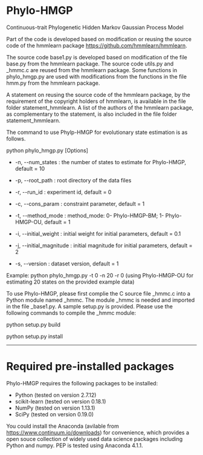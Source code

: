 # Phylo-HMGP
Continuous-trait Phylogenetic Hidden Markov Gaussian Process Model

Part of the code is developed based on modification or reusing the source code of the hmmlearn package https://github.com/hmmlearn/hmmlearn.

The source code base1.py is developed based on modification of the file base.py from the hmmlearn package. The source code utils.py and _hmmc.c are reused from the hmmlearn package. Some functions in phylo_hmgp.py are used with modifications from the functions in the file hmm.py from the hmmlearn package. 

A statement on reusing the source code of the hmmlearn package, by the requirement of the copyright holders of hmmlearn, is available in the file folder statement_hmmlearn. A list of the authors of the hmmlearn package, as complementary to the statement, is also included in the file folder statement_hmmlearn.

The command to use Phylp-HMGP for evolutionary state estimation is as follows. 

python phylo_hmgp.py [Options]

- -n, --num_states : the number of states to estimate for Phylo-HMGP, default = 10

- -p, --root_path : root directory of the data files

- -r, --run_id : experiment id, default = 0

- -c, --cons_param : constraint parameter, default = 1

- -t, --method_mode : method_mode: 0- Phylo-HMGP-BM; 1- Phylo-HMGP-OU, default = 1

- -i, --initial_weight : initial weight for initial parameters, default = 0.1

- -j, --initial_magnitude : initial magnitude for initial parameters, default = 2

- -s, --version : dataset version, default = 1

Example: python phylo_hmgp.py -t 0 -n 20 -r 0 (using Phylo-HMGP-OU for estimating 20 states on the provided example data)

To use Phylo-HMGP, please first complie the C source file _hmmc.c into a Python module named _hmmc. The module _hmmc is needed and imported in the file _base1.py. A sample setup.py is provided. Please use the following commands to compile the _hmmc module:

python setup.py build

python setup.py install

************************************************************************************
# Required pre-installed packages
Phylo-HMGP requires the following packages to be installed:
- Python (tested on version 2.7.12)
- scikit-learn (tested on version 0.18.1)
- NumPy (tested on version 1.13.1)
- SciPy (tested on version 0.19.0)

You could install the Anaconda (avilable from https://www.continuum.io/downloads) for convenience, which provides a open souce collection of widely used data science packages including Python and numpy. PEP is tested using Anaconda 4.1.1.

